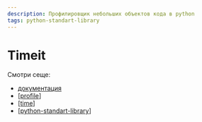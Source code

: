 ```yaml
---
description: Профилировщик небольших объектов кода в python
tags: python-standart-library
---
```

# Timeit

Смотри сеще:

- [документация](https://docs.python.org/3/library/timeit.html#module-timeit)
- [[profile]]
- [[time]]
- [[python-standart-library]]

[//begin]: # "Autogenerated link references for markdown compatibility"
[profile]: profile "Profile"
[time]: time "Time"
[python-standart-library]: ../lists/python-standart-library "Стандартная библиотека python и полезные ресурсы"
[//end]: # "Autogenerated link references"